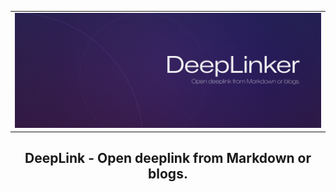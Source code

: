 <div align="center">

||
|-|
|![DeepLinker Banner](assets/DeepLinker.png)|

## **DeepLink** - Open deeplink from Markdown or blogs.

</div>